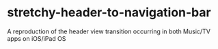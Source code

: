 # stretchy-header-to-navigation-bar
A reproduction of the header view transition occurring in both Music/TV apps on iOS/iPad OS
